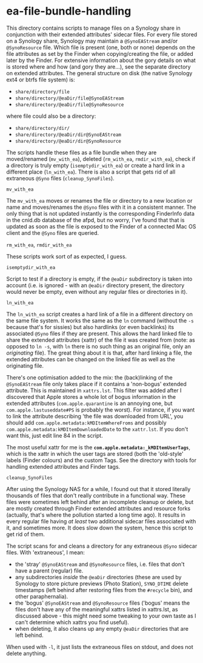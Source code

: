 # ea-file-bundle-handling

This directory contains scripts to manage files on a Synology share in conjunction with their extended attributes' sidecar files. For every file stored on a Synology share, Synology may maintain a `@SynoEAStream` and/or `@SynoResource` file. Which file is present (one, both or none) depends on the file attributes as set by the Finder when copying/creating the file, or added later by the Finder. For extensive information about the gory details on what is stored where and how (and gory they are...), see the separate directory on extended attributes. The general structure on disk (the native Synology ext4 or btrfs file system) is:

- `share/directory/file`
- `share/directory/@eaDir/file@SynoEAStream`
- `share/directory/@eaDir/file@SynoResource`

where file could also be a directory:

- `share/directory/dir/`
- `share/directory/@eaDir/dir@SynoEAStream`
- `share/directory/@eaDir/dir@SynoResource`

The scripts handle these files as a file bundle when they are moved/renamed (`mv_with_ea`), deleted (`rm_with_ea`, `rmdir_with_ea`), check if a directory is truly empty (`isemptydir_with_ea`) or create a hard link in a different place (`ln_with_ea`). There is also a script that gets rid of all extraneous `@Syno` files (`cleanup_SynoFiles`).

`mv_with_ea`

The `mv_with_ea` moves or renames the file or directory to a new location or name and moves/renames the `@Syno` files with it in a consistent manner. The only thing that is not updated instantly is the corresponding FinderInfo data in the cnid.db database of the afpd, but no worry, I've found that that is updated as soon as the file is exposed to the Finder of a connected Mac OS client and the `@Syno` files are queried.

`rm_with_ea`, `rmdir_with_ea`

These scripts work sort of as expected, I guess.

`isemptydir_with_ea`

Script to test if a directory is empty, if the `@eaDir` subdirectory is taken into account (i.e. is ignored - with an `@eaDir` directory present, the directory would never be empty, even without any regular files or directories in it).

`ln_with_ea`

The `ln_with_ea` script creates a hard link of a file in a different directory on the same file system. It works the same as the `ln` command (without the `-s` because that's for sissies) but also hardlinks (or even backlinks) its associated `@Syno` files if they are present. This allows the hard linked file to share the extended attributes (xattr) of the file it was created from (note: as opposed to `ln -s`, with `ln` there is no such thing as an original file, only an _originating_ file). The great thing about it is that, after hard linking a file, the extended attributes can be changed on the linked file as well as the originating file.

There's one optimisation added to the mix: the (back)linking of the `@SynoEAStream` file only takes place if it contains a 'non-bogus' extended attribute. This is maintained in `xattrs.lst`. This filter was added after I discovered that Apple stores a whole lot of bogus information in the extended attributes (`com.apple.quarantine` is an annoying one, but `com.apple.lastuseddate#PS` is probably the worst). For instance, if you want to link the attribute describing 'the file was downloaded from URL', you should add `com.apple.metadata:kMDItemWhereFroms` and possibly `com.apple.metadata:kMDItemDownloadedDate` to the `xattr.lst`. If you don't want this, just edit line 84 in the script.

The most useful xattr for me is the **`com.apple.metadata:_kMDItemUserTags`**, which is the xattr in which the user tags are stored (both the 'old-style' labels (Finder colours) and the custom Tags. See the directory with tools for handling extended attributes and Finder tags.

`cleanup_SynoFiles`

After using the Synology NAS for a while, I found out that it stored literally thousands of files that don't really contribute in a functional way. These files were sometimes left behind after an incomplete cleanup or delete, but are
mostly created through Finder extended attributes and resource forks (actually, that's where the pollution started a
long time ago). It results in every regular file having *at least* two additional sidecar files associated with it, and sometimes more. It does slow down the system, hence this script to get rid of them.

The script scans for and cleans a directory for any extraneous `@Syno` sidecar files. With 'extraneous', I mean:
- the 'stray' `@SynoEAStream` and `@SynoResource` files, i.e. files that don't have a parent (regular) file.
- any subdirectories *inside* the `@eaDir` directories (these are used by Synology to store picture previews
(Photo Station), `SYNO_DTIME` delete timestamps (left behind after restoring files from the `#recycle` bin), and other paraphernalia).
- the 'bogus' `@SynoEAStream` and `@SynoResource` files ('bogus' means the files don't have any of the meaningful xattrs listed in xattrs.lst, as discussed above - this might need some tweaking to your own taste as I can't determine which xattrs you find useful).
- when deleting, it also cleans up any empty `@eaDir` directories that are left behind.

When used with `-l`, it just lists the extraneous files on stdout, and does not delete anything.
